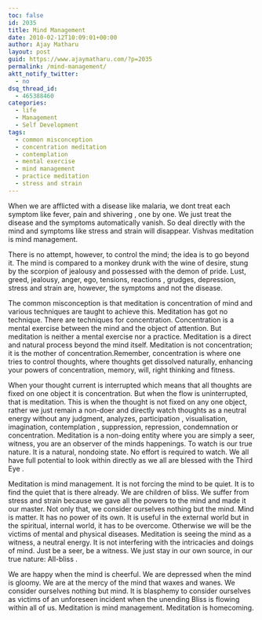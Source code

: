 ```yaml
---
toc: false
id: 2035
title: Mind Management
date: 2010-02-12T10:09:01+00:00
author: Ajay Matharu
layout: post
guid: https://www.ajaymatharu.com/?p=2035
permalink: /mind-management/
aktt_notify_twitter:
  - no
dsq_thread_id:
  - 465388460
categories:
  - life
  - Management
  - Self Development
tags:
  - common misconception
  - concentration meditation
  - contemplation
  - mental exercise
  - mind management
  - practice meditation
  - stress and strain
---
```

When we are afflicted with a disease like malaria, we dont treat each symptom like fever, pain and shivering , one by one. We just treat the disease and the symptoms automatically vanish. So deal directly with the mind and symptoms like stress and strain will disappear. Vishvas meditation is mind management.

There is no attempt, however, to control the mind; the idea is to go beyond it. The mind is compared to a monkey drunk with the wine of desire, stung by the scorpion of jealousy and possessed with the demon of pride. Lust, greed, jealousy, anger, ego, tensions, reactions , grudges, depression, stress and strain are, however, the symptoms and not the disease.

The common misconception is that meditation is concentration of mind and various techniques are taught to achieve this. Meditation has got no technique. There are techniques for concentration. Concentration is a mental exercise between the mind and the object of attention. But meditation is neither a mental exercise nor a practice. Meditation is a direct and natural process beyond the mind itself. Meditation is not concentration; it is the mother of concentration.Remember, concentration is where one tries to control thoughts, where thoughts get dissolved naturally, enhancing your powers of concentration, memory, will, right thinking and fitness.

When your thought current is interrupted which means that all thoughts are fixed on one object it is concentration. But when the flow is uninterrupted, that is meditation. This is when the thought is not fixed on any one object, rather we just remain a non-doer and directly watch thoughts as a neutral energy without any judgment, analyzes, participation , visualisation, imagination, contemplation , suppression, repression, condemnation or concentration. Meditation is a non-doing entity where you are simply a seer, witness, you are an observer of the minds happenings. To watch is our true nature. It is a natural, nondoing state. No effort is required to watch. We all have full potential to look within directly as we all are blessed with the Third Eye .

Meditation is mind management. It is not forcing the mind to be quiet. It is to find the quiet that is there already. We are children of bliss. We suffer from stress and strain because we gave all the powers to the mind and made it our master. Not only that, we consider ourselves nothing but the mind. Mind is matter. It has no power of its own. It is useful in the external world but in the spiritual, internal world, it has to be overcome. Otherwise we will be the victims of mental and physical diseases. Meditation is seeing the mind as a witness, a neutral energy. It is not interfering with the intricacies and doings of mind. Just be a seer, be a witness. We just stay in our own source, in our true nature: All-bliss .

We are happy when the mind is cheerful. We are depressed when the mind is gloomy. We are at the mercy of the mind that waxes and wanes. We consider ourselves nothing but mind. It is blasphemy to consider ourselves as victims of an unforeseen incident when the unending Bliss is flowing within all of us. Meditation is mind management. Meditation is homecoming.
